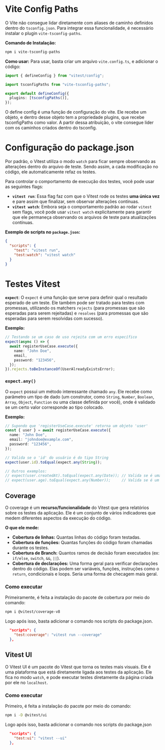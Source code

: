 # Vite Config Paths

O Vite não consegue lidar diretamente com aliases de caminho definidos dentro do `tsconfig.json`. Para integrar essa funcionalidade, é necessário instalar o plugin `vite-tsconfig-paths`.

**Comando de Instalação:**

```bash
npm i vite-tsconfig-paths
```

**Como usar:** Para usar, basta criar um arquivo `vite.config.ts`, e adicionar o código:

```typescript
import { defineConfig } from "vitest/config";

import tsconfigPaths from "vite-tsconfig-paths";

export default defineConfig({
  plugins: [tsconfigPaths()],
});
```

O define config é uma função de configuração do vite. Ele recebe um objeto, e dentro desse objeto tem a propriedade plugins, que recebe tsconfigPaths como valor. A partir dessa atribuição, o vite consegue lider com os caminhos criados dentro do tsconfig.

# Configuração do package.json

Por padrão, o Vitest utiliza o modo `watch` para ficar sempre observando as alterações dentro do arquivo de teste. Sendo assim, a cada modificação no código, ele automaticamente refaz os testes.

Para controlar o comportamento de execução dos testes, você pode usar as seguintes flags:

- **`vitest run`**: Essa flag faz com que o Vitest rode os testes **uma única vez** e pare assim que finalizar, sem observar alterações contínuas.
- **`vitest watch`**: Embora seja o comportamento padrão ao rodar `vitest` sem flags, você pode usar `vitest watch` explicitamente para garantir que ele permaneça observando os arquivos de teste para atualizações contínuas.

**Exemplo de scripts no `package.json`:**

```json
{
  "scripts": {
    "test": "vitest run",
    "test:watch": "vitest watch"
  }
}
```

# Testes Vitest

**`expect`**: O `expect` é uma função que serve para definir qual o resultado esperado de um teste. Ele também pode ser tratado para testes com promessas, utilizando os matchers `rejects` (para promessas que são esperadas para serem rejeitadas) e `resolves` (para promessas que são esperadas para serem resolvidas com sucesso).

**Exemplo:**

```typescript
// Testando se um caso de uso rejeita com um erro específico
expect(async () => {
  await registerUseCase.execute({
    name: "John Doe",
    email,
    password: "123456",
  });
}).rejects.toBeInstanceOf(UserAlreadyExistsError);
```

### `expect.any()`

O `expect` possui um método interessante chamado `any`. Ele recebe como parâmetro um tipo de dado (um construtor, como `String`, `Number`, `Boolean`, `Array`, `Object`, `Function` ou uma classe definida por você), onde é validado se um certo valor corresponde ao tipo colocado.

**Exemplo:**

```typescript
// Supondo que 'registerUseCase.execute' retorna um objeto 'user'
const { user } = await registerUseCase.execute({
  name: "John Doe",
  email: "johndoe@example.com",
  password: "123456",
});

// Valida se o 'id' do usuário é do tipo String
expect(user.id).toEqual(expect.any(String));

// Outros exemplos:
// expect(user.createdAt).toEqual(expect.any(Date)); // Valida se é uma instância de Date
// expect(user.age).toEqual(expect.any(Number));     // Valida se é um número
```

## Coverage

O coverage é um **recurso/funcionalidade** do Vitest que gera relatórios sobre os testes da aplicação. Ele é um conjunto de vários indicadores que medem diferentes aspectos da execução do código.

**O que ele mede:**

- **Cobertura de linhas:** Quantas linhas do código foram testadas.
- **Cobertura de funções:** Quantas funções do código foram chamadas durante os testes.
- **Cobertura de Branch:** Quantos ramos de decisão foram executados (ex: `if/else`, `switch`, `&&`, `||`).
- **Cobertura de declarações:** Uma forma geral para verificar declarações dentro do código. Elas podem ser variáveis, funções, instruções como o `return`, condicionais e loops. Seria uma forma de checagem mais geral.

### Como executar

Primeiramente, é feita a instalação do pacote de cobertura por meio do comando:

```bash
npm i @vitest/coverage-v8
```

Logo após isso, basta adicionar o comando nos scripts do package.json.

```json
  "scripts": {
    "test:coverage": "vitest run --coverage"
  },
```

## Vitest UI

O Vitest UI é um pacote do Vitest que torna os testes mais visuais. Ele é uma plataforma que está diretamente ligada aos testes da aplicação. Ele fica no modo `watch`, e pode executar testes diretamente da página criada por ele no `localhost`.

### Como executar

Primeiro, é feita a instalação do pacote por meio do comando:

```bash
npm i -D @vitest/ui

```

Logo após isso, basta adicionar o comando nos scripts do package.json

```json
  "scripts": {
    "test:ui": "vitest --ui"
  },
```
